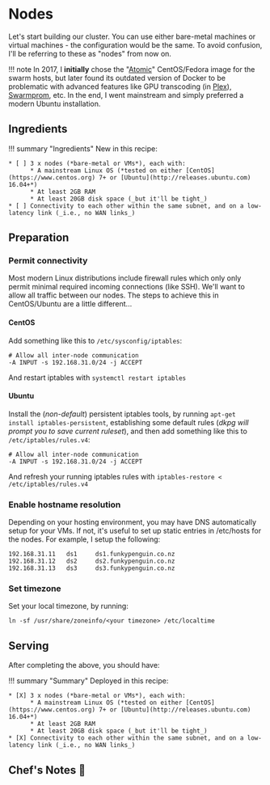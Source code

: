# Nodes

Let's start building our cluster. You can use either bare-metal machines or virtual machines - the configuration would be the same. To avoid confusion, I'll be referring to these as "nodes" from now on.

!!! note
    In 2017, I **initially** chose the "[Atomic](https://www.projectatomic.io/)" CentOS/Fedora image for the swarm hosts, but later found its outdated version of Docker to be problematic with advanced features like GPU transcoding (in [Plex](/recipes/plex/)), [Swarmprom](/recipes/swarmprom/), etc. In the end, I went mainstream and simply preferred a modern Ubuntu installation.

## Ingredients

!!! summary "Ingredients"
    New in this recipe:

    * [ ] 3 x nodes (*bare-metal or VMs*), each with:
          * A mainstream Linux OS (*tested on either [CentOS](https://www.centos.org) 7+ or [Ubuntu](http://releases.ubuntu.com) 16.04+*)
          * At least 2GB RAM
          * At least 20GB disk space (_but it'll be tight_)
    * [ ] Connectivity to each other within the same subnet, and on a low-latency link (_i.e., no WAN links_)


## Preparation

### Permit connectivity

Most modern Linux distributions include firewall rules which only only permit minimal required incoming connections (like SSH). We'll want to allow all traffic between our nodes. The steps to achieve this in CentOS/Ubuntu are a little different...

#### CentOS

Add something like this to `/etc/sysconfig/iptables`:

```
# Allow all inter-node communication
-A INPUT -s 192.168.31.0/24 -j ACCEPT
```

And restart iptables with ```systemctl restart iptables```

#### Ubuntu

Install the (*non-default*) persistent iptables tools, by running `apt-get install iptables-persistent`, establishing some default rules (*dkpg will prompt you to save current ruleset*), and then add something like this to `/etc/iptables/rules.v4`:

```
# Allow all inter-node communication
-A INPUT -s 192.168.31.0/24 -j ACCEPT
```

And refresh your running iptables rules with `iptables-restore < /etc/iptables/rules.v4`

### Enable hostname resolution

Depending on your hosting environment, you may have DNS automatically setup for your VMs. If not, it's useful to set up static entries in /etc/hosts for the nodes. For example, I setup the following:

```
192.168.31.11   ds1     ds1.funkypenguin.co.nz
192.168.31.12   ds2     ds2.funkypenguin.co.nz
192.168.31.13   ds3     ds3.funkypenguin.co.nz
```

### Set timezone

Set your local timezone, by running:

```
ln -sf /usr/share/zoneinfo/<your timezone> /etc/localtime
```

## Serving

After completing the above, you should have:

!!! summary "Summary"
    Deployed in this recipe:
    
    * [X] 3 x nodes (*bare-metal or VMs*), each with:
          * A mainstream Linux OS (*tested on either [CentOS](https://www.centos.org) 7+ or [Ubuntu](http://releases.ubuntu.com) 16.04+*)
          * At least 2GB RAM
          * At least 20GB disk space (_but it'll be tight_)
    * [X] Connectivity to each other within the same subnet, and on a low-latency link (_i.e., no WAN links_)

## Chef's Notes 📓